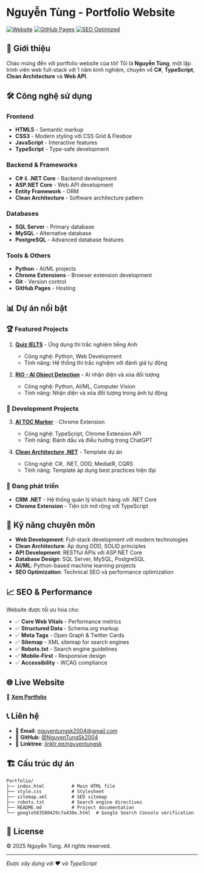 # Nguyễn Tùng - Portfolio Website

[![Website](https://img.shields.io/website?url=https%3A%2F%2Fnguyentungsk2004.github.io)](https://nguyentungsk2004.github.io)
[![GitHub Pages](https://img.shields.io/badge/Hosted%20on-GitHub%20Pages-blue)](https://nguyentungsk2004.github.io)
[![SEO Optimized](https://img.shields.io/badge/SEO-Optimized-green)](https://nguyentungsk2004.github.io)

## 🚀 Giới thiệu

Chào mừng đến với portfolio website của tôi! Tôi là **Nguyễn Tùng**, một lập trình viên web full-stack với 1 năm kinh nghiệm, chuyên về **C#**, **TypeScript**, **Clean Architecture** và **Web API**.

## 🛠️ Công nghệ sử dụng

### Frontend
- **HTML5** - Semantic markup
- **CSS3** - Modern styling với CSS Grid & Flexbox
- **JavaScript** - Interactive features
- **TypeScript** - Type-safe development

### Backend & Frameworks
- **C#** & **.NET Core** - Backend development
- **ASP.NET Core** - Web API development
- **Entity Framework** - ORM
- **Clean Architecture** - Software architecture pattern

### Databases
- **SQL Server** - Primary database
- **MySQL** - Alternative database
- **PostgreSQL** - Advanced database features

### Tools & Others
- **Python** - AI/ML projects
- **Chrome Extensions** - Browser extension development
- **Git** - Version control
- **GitHub Pages** - Hosting

## 📊 Dự án nổi bật

### 🏆 Featured Projects

1. **[Quiz IELTS](https://gitlab.com/SkTuHocLapTrinh/quizielts)** - Ứng dụng thi trắc nghiệm tiếng Anh
   - Công nghệ: Python, Web Development
   - Tính năng: Hệ thống thi trắc nghiệm với đánh giá tự động

2. **[RIO - AI Object Detection](https://gitlab.com/SkTuHocLapTrinh/rio)** - AI nhận diện và xóa đối tượng
   - Công nghệ: Python, AI/ML, Computer Vision
   - Tính năng: Nhận diện và xóa đối tượng trong ảnh tự động

### 🔧 Development Projects

3. **[AI TOC Marker](https://github.com/NguyenTungSk2004/AI-TOC-Marker)** - Chrome Extension
   - Công nghệ: TypeScript, Chrome Extension API
   - Tính năng: Đánh dấu và điều hướng trong ChatGPT

4. **[Clean Architecture .NET](https://github.com/NguyenTungSk2004/CleanArchitecture)** - Template dự án
   - Công nghệ: C#, .NET, DDD, MediatR, CQRS
   - Tính năng: Template áp dụng best practices hiện đại

### 🚧 Đang phát triển

- **CRM .NET** - Hệ thống quản lý khách hàng với .NET Core
- **Chrome Extension** - Tiện ích mở rộng với TypeScript

## 🎯 Kỹ năng chuyên môn

- **Web Development**: Full-stack development với modern technologies
- **Clean Architecture**: Áp dụng DDD, SOLID principles
- **API Development**: RESTful APIs với ASP.NET Core
- **Database Design**: SQL Server, MySQL, PostgreSQL
- **AI/ML**: Python-based machine learning projects
- **SEO Optimization**: Technical SEO và performance optimization

## 📈 SEO & Performance

Website được tối ưu hóa cho:
- ✅ **Core Web Vitals** - Performance metrics
- ✅ **Structured Data** - Schema.org markup
- ✅ **Meta Tags** - Open Graph & Twitter Cards
- ✅ **Sitemap** - XML sitemap for search engines
- ✅ **Robots.txt** - Search engine guidelines
- ✅ **Mobile-First** - Responsive design
- ✅ **Accessibility** - WCAG compliance

## 🌐 Live Website

🔗 **[Xem Portfolio](https://nguyentungsk2004.github.io)**

## 📞 Liên hệ

- 📧 **Email**: [nguyentungsk2004@gmail.com](mailto:nguyentungsk2004@gmail.com)
- 🐙 **GitHub**: [@NguyenTungSk2004](https://github.com/NguyenTungSk2004)
- 🔗 **Linktree**: [linktr.ee/nguyentungsk](https://linktr.ee/nguyentungsk)

## 🏗️ Cấu trúc dự án

```
Portfolio/
├── index.html          # Main HTML file
├── style.css           # Stylesheet
├── sitemap.xml         # SEO sitemap
├── robots.txt          # Search engine directives
├── README.md           # Project documentation
└── google583580429c7a430e.html  # Google Search Console verification
```

## 📄 License

© 2025 Nguyễn Tùng. All rights reserved.

---

*Được xây dựng với ❤️ và TypeScript*
